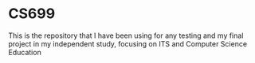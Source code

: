 # CS699

This is the repository that I have been using for any testing and my final project in my independent study, focusing on ITS and Computer Science Education
